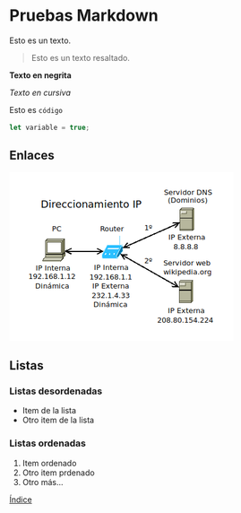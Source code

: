 # Pruebas Markdown

Esto es un texto.

> Esto es un texto resaltado.

**Texto en negrita**

*Texto en cursiva*

Esto es `código`

```javascript
let variable = true;
```

## Enlaces

![Imagen](ip.png)

## Listas

### Listas desordenadas

- Item de la lista
- Otro item de la lista

### Listas ordenadas

1. Item ordenado
2. Otro item prdenado
3. Otro más...

[Índice](../README.md)

